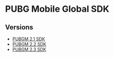 # PUBG Mobile Global SDK

## Versions
- [PUBGM 2.1 SDK](https://github.com/zsnakeee/PUBGM-SDK/tree/2.1)
- [PUBGM 2.2 SDK](https://github.com/zsnakeee/PUBGM-SDK/tree/2.2)
- [PUBGM 2.3 SDK](https://github.com/zsnakeee/PUBGM-SDK/tree/2.3)
